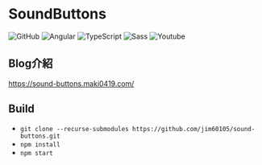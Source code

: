 # SoundButtons

![GitHub](https://img.shields.io/github/license/jim60105/sound-buttons?style=for-the-badge) ![Angular](https://img.shields.io/static/v1?style=for-the-badge&message=Angular&color=DD0031&logo=Angular&logoColor=FFFFFF&label=) ![TypeScript](https://img.shields.io/static/v1?style=for-the-badge&message=TypeScript&color=3178C6&logo=TypeScript&logoColor=FFFFFF&label=) ![Sass](https://img.shields.io/static/v1?style=for-the-badge&message=Sass&color=CC6699&logo=Sass&logoColor=FFFFFF&label=) ![Youtube](https://img.shields.io/static/v1?style=for-the-badge&amp;message=YouTube&amp;color=FF0000&amp;logo=YouTube&amp;logoColor=FFFFFF&amp;label=)

## Blog介紹

<https://sound-buttons.maki0419.com/>

## Build

- `git clone --recurse-submodules https://github.com/jim60105/sound-buttons.git`
- `npm install`
- `npm start`
